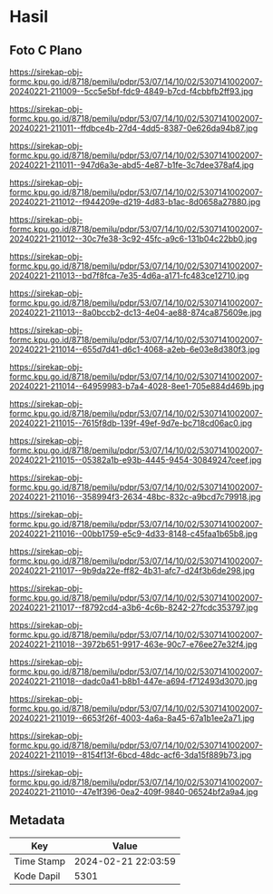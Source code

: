 # Hasil

## Foto C Plano

https://sirekap-obj-formc.kpu.go.id/8718/pemilu/pdpr/53/07/14/10/02/5307141002007-20240221-211009--5cc5e5bf-fdc9-4849-b7cd-f4cbbfb2ff93.jpg

https://sirekap-obj-formc.kpu.go.id/8718/pemilu/pdpr/53/07/14/10/02/5307141002007-20240221-211011--ffdbce4b-27d4-4dd5-8387-0e626da94b87.jpg

https://sirekap-obj-formc.kpu.go.id/8718/pemilu/pdpr/53/07/14/10/02/5307141002007-20240221-211011--947d6a3e-abd5-4e87-b1fe-3c7dee378af4.jpg

https://sirekap-obj-formc.kpu.go.id/8718/pemilu/pdpr/53/07/14/10/02/5307141002007-20240221-211012--f944209e-d219-4d83-b1ac-8d0658a27880.jpg

https://sirekap-obj-formc.kpu.go.id/8718/pemilu/pdpr/53/07/14/10/02/5307141002007-20240221-211012--30c7fe38-3c92-45fc-a9c6-131b04c22bb0.jpg

https://sirekap-obj-formc.kpu.go.id/8718/pemilu/pdpr/53/07/14/10/02/5307141002007-20240221-211013--bd7f8fca-7e35-4d6a-a171-fc483ce12710.jpg

https://sirekap-obj-formc.kpu.go.id/8718/pemilu/pdpr/53/07/14/10/02/5307141002007-20240221-211013--8a0bccb2-dc13-4e04-ae88-874ca875609e.jpg

https://sirekap-obj-formc.kpu.go.id/8718/pemilu/pdpr/53/07/14/10/02/5307141002007-20240221-211014--655d7d41-d6c1-4068-a2eb-6e03e8d380f3.jpg

https://sirekap-obj-formc.kpu.go.id/8718/pemilu/pdpr/53/07/14/10/02/5307141002007-20240221-211014--64959983-b7a4-4028-8ee1-705e884d469b.jpg

https://sirekap-obj-formc.kpu.go.id/8718/pemilu/pdpr/53/07/14/10/02/5307141002007-20240221-211015--7615f8db-139f-49ef-9d7e-bc718cd06ac0.jpg

https://sirekap-obj-formc.kpu.go.id/8718/pemilu/pdpr/53/07/14/10/02/5307141002007-20240221-211015--05382a1b-e93b-4445-9454-30849247ceef.jpg

https://sirekap-obj-formc.kpu.go.id/8718/pemilu/pdpr/53/07/14/10/02/5307141002007-20240221-211016--358994f3-2634-48bc-832c-a9bcd7c79918.jpg

https://sirekap-obj-formc.kpu.go.id/8718/pemilu/pdpr/53/07/14/10/02/5307141002007-20240221-211016--00bb1759-e5c9-4d33-8148-c45faa1b65b8.jpg

https://sirekap-obj-formc.kpu.go.id/8718/pemilu/pdpr/53/07/14/10/02/5307141002007-20240221-211017--9b9da22e-ff82-4b31-afc7-d24f3b6de298.jpg

https://sirekap-obj-formc.kpu.go.id/8718/pemilu/pdpr/53/07/14/10/02/5307141002007-20240221-211017--f8792cd4-a3b6-4c6b-8242-27fcdc353797.jpg

https://sirekap-obj-formc.kpu.go.id/8718/pemilu/pdpr/53/07/14/10/02/5307141002007-20240221-211018--3972b651-9917-463e-90c7-e76ee27e32f4.jpg

https://sirekap-obj-formc.kpu.go.id/8718/pemilu/pdpr/53/07/14/10/02/5307141002007-20240221-211018--dadc0a41-b8b1-447e-a694-f712493d3070.jpg

https://sirekap-obj-formc.kpu.go.id/8718/pemilu/pdpr/53/07/14/10/02/5307141002007-20240221-211019--6653f26f-4003-4a6a-8a45-67a1b1ee2a71.jpg

https://sirekap-obj-formc.kpu.go.id/8718/pemilu/pdpr/53/07/14/10/02/5307141002007-20240221-211019--8154f13f-6bcd-48dc-acf6-3da15f889b73.jpg

https://sirekap-obj-formc.kpu.go.id/8718/pemilu/pdpr/53/07/14/10/02/5307141002007-20240221-211010--47e1f396-0ea2-409f-9840-06524bf2a9a4.jpg


## Metadata

| Key        | Value               |
| ---------- | ------------------- |
| Time Stamp | 2024-02-21 22:03:59 |
| Kode Dapil | 5301                |



